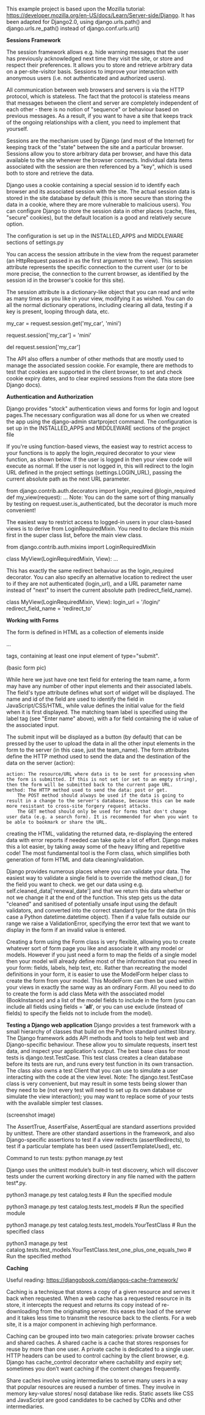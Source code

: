 This example project is based upon the Mozilla tutorial:  https://developer.mozilla.org/en-US/docs/Learn/Server-side/Django. It has been adapted for Django2.0, using django.urls.path() and django.urls.re_path() instead of django.conf.urls.url()

**Sessions Framework**

The session framework allows e.g. hide warning messages that the user
has previously acknowledged next time they visit the site, or store and
respect their preferences. It allows you to store and retrieve arbitrary
data on a per-site-visitor basis. Sessions to improve your interaction with anonymous users (i.e. not authenticated and authorized users).

All communication between web browsers and servers is via the HTTP
protocol, which is stateless. The fact that the protocol is stateless
means that messages between the client and server are completely
independent of each other - there is no notion of "sequence" or behaviour
based on previous messages. As a result, if you want to have a site that
keeps track of the ongoing relationships with a client, you need to implement
that yourself.

Sessions are the mechanism used by Django (and most of the Internet) for keeping track of the "state" between the site and a particular browser. Sessions allow you to store arbitrary data per browser, and have this data available to the site whenever the browser connects. Individual data items associated with the session are then referenced by a "key", which is used both to store and retrieve the data.

Django uses a cookie containing a special session id to identify each browser and its associated session with the site. The actual session data is stored in the site database by default (this is more secure than storing the data in a cookie, where they are more vulnerable to malicious users). You can configure Django to store the session data in other places (cache, files, "secure" cookies), but the default location is a good and relatively secure option.

The configuration is set up in the INSTALLED_APPS and MIDDLEWARE sections of settings.py

You can access the session attribute in the view from the request parameter (an HttpRequest passed in as the first argument to the view). This session attribute represents the specific connection to the current user (or to be more precise, the connection to the current browser, as identified by the session id in the browser's cookie for this site).

The session attribute is a dictionary-like object that you can read and write as many times as you like in your view, modifying it as wished. You can do all the normal dictionary operations, including clearing all data, testing if a key is present, looping through data, etc.



my_car = request.session.get('my_car', 'mini')

request.session['my_car'] = 'mini'

del request.session['my_car']

The API also offers a number of other methods that are mostly used to manage the associated session cookie.  For example, there are methods to test that cookies are supported in the client browser, to set and check cookie expiry dates, and to clear expired sessions from the data store (see Django docs).


**Authentication and Authorization**

Django provides "stock" authentication views and forms for login and logout pages.The necessary configuration was all done for us when we created the app using the django-admin startproject command. The configuration is set up in the INSTALLED_APPS and MIDDLEWARE sections of the project file

If you're using function-based views, the easiest way to restrict access to your functions is to apply the login_required decorator to your view function, as shown below. If the user is logged in then your view code will execute as normal. If the user is not logged in, this will redirect to the login URL defined in the project settings (settings.LOGIN_URL), passing the current absolute path as the next URL parameter.

from django.contrib.auth.decorators import login_required
@login_required
def my_view(request):
    ...
Note: You can do the same sort of thing manually by testing on request.user.is_authenticated, but the decorator is much more convenient!

The easiest way to restrict access to logged-in users in your class-based views is to derive from LoginRequiredMixin. You need to declare this mixin first in the super class list, before the main view class.

from django.contrib.auth.mixins import LoginRequiredMixin

class MyView(LoginRequiredMixin, View):
    ...

This has exactly the same redirect behaviour as the login_required decorator. You can also specify an alternative location to redirect the user to if they are not authenticated (login_url), and a URL parameter name instead of "next" to insert the current absolute path (redirect_field_name).

class MyView(LoginRequiredMixin, View):
    login_url = '/login/'
    redirect_field_name = 'redirect_to'

**Working with Forms**

The form is defined in HTML as a collection of elements inside <form>...</form> tags, containing at least one input element of type="submit".

(basic form pic)

While here we just have one text field for entering the team name, a form may have any number of other input elements and their associated labels. The field's type attribute defines what sort of widget will be displayed. The name and id of the field are used to identify the field in JavaScript/CSS/HTML, while value defines the initial value for the field when it is first displayed. The matching team label is specified using the label tag (see "Enter name" above), with a for field containing the id value of the associated input.

The submit input will be displayed as a button (by default) that can be pressed by the user to upload the data in all the other input elements in the form to the server (in this case, just the team_name). The form attributes define the HTTP method used to send the data and the destination of the data on the server (action):

    action: The resource/URL where data is to be sent for processing when the form is submitted. If this is not set (or set to an empty string), then the form will be submitted back to the current page URL.
    method: The HTTP method used to send the data: post or get.
        The POST method should always be used if the data is going to result in a change to the server's database, because this can be made more resistant to cross-site forgery request attacks.
        The GET method should only be used for forms that don't change user data (e.g. a search form). It is recommended for when you want to be able to bookmark or share the URL.

creating the HTML, validating the returned data, re-displaying the entered data with error reports if needed can take quite a lot of effort. Django makes this a lot easier, by taking away some of the heavy lifting and repetitive code! The most fundamental tool is the Form class, which simplifies both generation of form HTML and data cleaning/validation.

Django provides numerous places where you can validate your data. The easiest way to validate a single field is to override the method clean_<fieldname>() for the field you want to check. we get our data using e.g. self.cleaned_data['renewal_date'] and that we return this data whether or not we change it at the end of the function. This step gets us the data "cleaned" and sanitised of potentially unsafe input using the default validators, and converted into the correct standard type for the data (in this case a Python datetime.datetime object). Then if a value falls outside our range we raise a ValidationError, specifying the error text that we want to display in the form if an invalid value is entered.

Creating a form using the Form class is very flexible, allowing you to create whatever sort of form page you like and associate it with any model or models. However if you just need a form to map the fields of a single model then your model will already define most of the information that you need in your form: fields, labels, help text, etc. Rather than recreating the model definitions in your form, it is easier to use the ModelForm helper class to create the form from your model. This ModelForm can then be used within your views in exactly the same way as an ordinary Form.
 All you need to do to create the form is add class Meta with the associated model (BookInstance) and a list of the model fields to include in the form (you can include all fields using fields = '__all__', or you can use exclude (instead of fields) to specify the fields not to include from the model).

**Testing a Django web application**
Django provides a test framework with a small hierarchy of classes that build on the Python standard unittest library. The Django framework adds API methods and tools to help test web and Django-specific behaviour. These allow you to simulate requests, insert test data, and inspect your application's output.
The best base class for most tests is django.test.TestCase.  This test class creates a clean database before its tests are run, and runs every test function in its own transaction. The class also owns a test Client that you can use to simulate a user interacting with the code at the view level.
Note: The django.test.TestCase class is very convenient, but may result in some tests being slower than they need to be (not every test will need to set up its own database or simulate the view interaction); you may want to replace some of your tests with the available simpler test classes.

(screenshot image)

The AssertTrue, AssertFalse, AssertEqual are standard assertions provided by unittest.  There are other standard assertions in the framework, and also Django-specific assertions to test if a view redirects (assertRedirects), to test if a particular template has been used (assertTemplateUsed), etc.

Command to run tests: python manage.py test

Django uses the unittest module’s built-in test discovery, which will discover tests under the current working directory in any file named with the pattern test*.py.

python3 manage.py test catalog.tests   # Run the specified module

python3 manage.py test catalog.tests.test_models  # Run the specified module

python3 manage.py test catalog.tests.test_models.YourTestClass # Run the specified class

python3 manage.py test catalog.tests.test_models.YourTestClass.test_one_plus_one_equals_two  # Run the specified method


**Caching**

Useful reading: https://djangobook.com/djangos-cache-framework/

Caching is a technique that stores a copy of a given resource and serves it back when requested. When a web cache has a requested resource in its store, it intercepts the request and returns its copy instead of re-downloading from the originating server. this eases the load of the server and it takes less time to transmit the resource back to the clients. For a web site, it is a major component in achieving high performance.

Caching can be grouped into two main categories: private browser caches and shared caches. A shared cache is a cache that stores responses for reuse by more than one user. A private cache is dedicated to a single user. HTTP headers can be used to control caching by the client browser, e.g. Django has cache_control decorator where cachability and expiry set; sometimes you don’t want caching if the content changes frequently.

Share caches involve using intermediaries to serve many users in a way that popular resources are reused a number of times.  They involve in memory key-value stores/ nosql database like redis. Static assets like CSS and JavaScript are good candidates to be cached by CDNs and other intermediaries.

